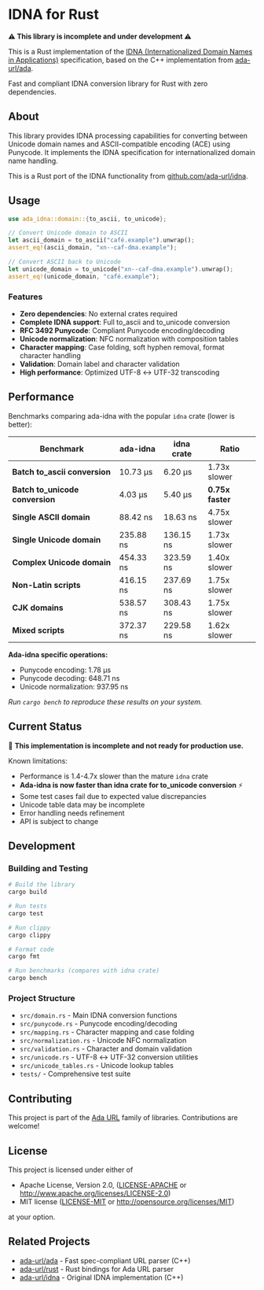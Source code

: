# IDNA for Rust

**⚠️ This library is incomplete and under development ⚠️**

This is a Rust implementation of the [IDNA (Internationalized Domain Names in Applications)](https://github.com/ada-url/idna) specification, based on the C++ implementation from [ada-url/ada](https://github.com/ada-url/ada).

Fast and compliant IDNA conversion library for Rust with zero dependencies.

## About

This library provides IDNA processing capabilities for converting between Unicode domain names and ASCII-compatible encoding (ACE) using Punycode. It implements the IDNA specification for internationalized domain name handling.

This is a Rust port of the IDNA functionality from [github.com/ada-url/idna](https://github.com/ada-url/idna).

## Usage

```rust
use ada_idna::domain::{to_ascii, to_unicode};

// Convert Unicode domain to ASCII
let ascii_domain = to_ascii("café.example").unwrap();
assert_eq!(ascii_domain, "xn--caf-dma.example");

// Convert ASCII back to Unicode
let unicode_domain = to_unicode("xn--caf-dma.example").unwrap();
assert_eq!(unicode_domain, "café.example");
```

### Features

- **Zero dependencies**: No external crates required
- **Complete IDNA support**: Full to_ascii and to_unicode conversion
- **RFC 3492 Punycode**: Compliant Punycode encoding/decoding
- **Unicode normalization**: NFC normalization with composition tables
- **Character mapping**: Case folding, soft hyphen removal, format character handling
- **Validation**: Domain label and character validation
- **High performance**: Optimized UTF-8 ↔ UTF-32 transcoding

## Performance

Benchmarks comparing ada-idna with the popular `idna` crate (lower is better):

| Benchmark | ada-idna | idna crate | Ratio |
|-----------|----------|------------|-------|
| **Batch to_ascii conversion** | 10.73 µs | 6.20 µs | 1.73x slower |
| **Batch to_unicode conversion** | 4.03 µs | 5.40 µs | **0.75x faster** |
| **Single ASCII domain** | 88.42 ns | 18.63 ns | 4.75x slower |
| **Single Unicode domain** | 235.88 ns | 136.15 ns | 1.73x slower |
| **Complex Unicode domain** | 454.33 ns | 323.59 ns | 1.40x slower |
| **Non-Latin scripts** | 416.15 ns | 237.69 ns | 1.75x slower |
| **CJK domains** | 538.57 ns | 308.43 ns | 1.75x slower |
| **Mixed scripts** | 372.37 ns | 229.58 ns | 1.62x slower |

**Ada-idna specific operations:**
- Punycode encoding: 1.78 µs
- Punycode decoding: 648.71 ns
- Unicode normalization: 937.95 ns

*Run `cargo bench` to reproduce these results on your system.*

## Current Status

🚧 **This implementation is incomplete and not ready for production use.** 

Known limitations:
- Performance is 1.4-4.7x slower than the mature `idna` crate
- **Ada-idna is now faster than idna crate for to_unicode conversion** ⚡
- Some test cases fail due to expected value discrepancies
- Unicode table data may be incomplete
- Error handling needs refinement
- API is subject to change

## Development

### Building and Testing

```bash
# Build the library
cargo build

# Run tests
cargo test

# Run clippy
cargo clippy

# Format code
cargo fmt

# Run benchmarks (compares with idna crate)
cargo bench
```

### Project Structure

- `src/domain.rs` - Main IDNA conversion functions
- `src/punycode.rs` - Punycode encoding/decoding
- `src/mapping.rs` - Character mapping and case folding
- `src/normalization.rs` - Unicode NFC normalization
- `src/validation.rs` - Character and domain validation
- `src/unicode.rs` - UTF-8 ↔ UTF-32 conversion utilities
- `src/unicode_tables.rs` - Unicode lookup tables
- `tests/` - Comprehensive test suite

## Contributing

This project is part of the [Ada URL](https://github.com/ada-url) family of libraries. Contributions are welcome!

## License

This project is licensed under either of

 * Apache License, Version 2.0, ([LICENSE-APACHE](LICENSE-APACHE) or http://www.apache.org/licenses/LICENSE-2.0)
 * MIT license ([LICENSE-MIT](LICENSE-MIT) or http://opensource.org/licenses/MIT)

at your option.

## Related Projects

- [ada-url/ada](https://github.com/ada-url/ada) - Fast spec-compliant URL parser (C++)
- [ada-url/rust](https://github.com/ada-url/rust) - Rust bindings for Ada URL parser
- [ada-url/idna](https://github.com/ada-url/idna) - Original IDNA implementation (C++)